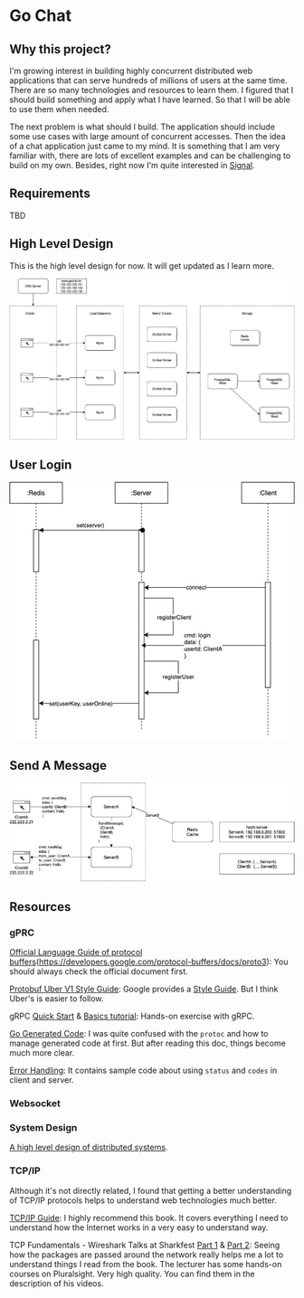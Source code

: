 # Go Chat

## Why this project?

I'm growing interest in building highly concurrent distributed web applications that can serve hundreds of millions of users at the same time. There are so many technologies and resources to learn them. I figured that I should build something and apply what I have learned. So that I will be able to use them when needed.

The next problem is what should I build. The application should include some use cases with large amount of concurrent accesses. Then the idea of a chat application just came to my mind. It is something that I am very familiar with, there are lots of excellent examples and can be challenging to build on my own. Besides, right now I'm quite interested in [Signal](https://github.com/signalapp).


## Requirements

TBD

## High Level Design

This is the high level design for now. It will get updated as I learn more.

![high level](wiki/img/high_level_v_0_1.jpg)

## User Login

![high level](wiki/img/login_sequence.jpg)

## Send A Message

![high level](wiki/img/send_msg.jpg)

## Resources

### gPRC

[Official Language Guide of protocol buffers](proto3)(https://developers.google.com/protocol-buffers/docs/proto3): You should always check the official document first.

[Protobuf Uber V1 Style Guide](https://github.com/uber/prototool/blob/dev/etc/style/uber1/uber1.proto): Google provides a [Style Guide](https://developers.google.com/protocol-buffers/docs/style). But I think Uber's is easier to follow.

gRPC [Quick Start](https://grpc.io/docs/languages/go/quickstart/) & [Basics tutorial](https://grpc.io/docs/languages/go/basics/): Hands-on exercise with gRPC.

[Go Generated Code](https://developers.google.com/protocol-buffers/docs/reference/go-generated): I was quite confused with the `protoc` and how to manage generated code at first. But after reading this doc, things become much more clear.

[Error Handling](https://avi.im/grpc-errors/#go): It contains sample code about using `status` and `codes` in client and server.

### Websocket

### System Design

[A high level design of distributed systems](https://youtu.be/iJLL-KPqBpM?t=360).

### TCP/IP

Although it's not directly related, I found that getting a better understanding of TCP/IP protocols helps to understand web technologies much better.

[TCP/IP Guide](http://tcpipguide.com/free/t_toc.htm): I highly recommend this book. It covers everything I need to understand how the Internet works in a very easy to understand way.

TCP Fundamentals - Wireshark Talks at Sharkfest [Part 1](https://www.youtube.com/watch?v=xdQ9sgpkrX8&t=1989s&ab_channel=ChrisGreer) & [Part 2](https://www.youtube.com/watch?v=NdvWI6RH1eo&ab_channel=ChrisGreer): Seeing how the packages are passed around the network really helps me a lot to understand things I read from the book. The lecturer has some hands-on courses on Pluralsight. Very high quality. You can find them in the description of his videos.